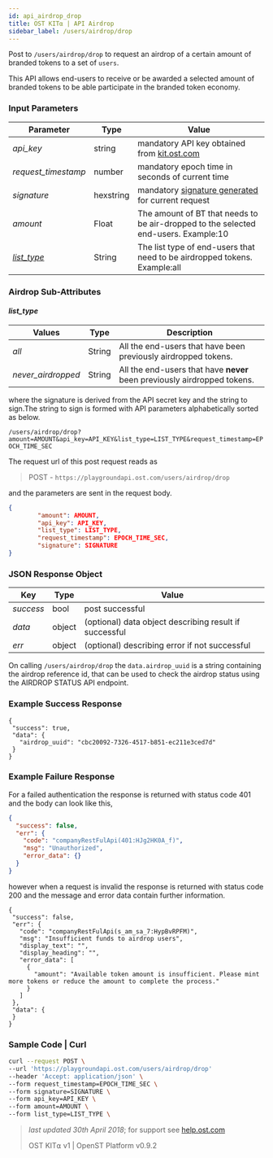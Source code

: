 ```yaml
---
id: api_airdrop_drop
title: OST KIT⍺ | API Airdrop
sidebar_label: /users/airdrop/drop
---
```


Post to `/users/airdrop/drop` to request an airdrop of a certain amount of branded tokens to a set of `users`.

This API allows end-users to receive or be awarded a selected amount of branded tokens to be able participate in the branded token economy.


### Input Parameters
| Parameter | Type    | Value                                    |
|-----------|---------|------------------------------------------|
| _api_key_           | string    | mandatory API key obtained from [kit.ost.com](https://kit.ost.com) |
| _request_timestamp_ | number    | mandatory epoch time in seconds of current time |
| _signature_         | hexstring | mandatory [<u>signature generated</u>](2_98_API_AUTHENTICATION.md) for current request |
| _amount_   | Float | The amount of BT that needs to be air-dropped to the selected end-users.  Example:10 |
| [_list_type_](https://dev.ost.com/ostkit-restful-api/docs/user.html#list-type-sub-attributes)   | String | The list type of end-users that need to be airdropped tokens. Example:all|

### Airdrop Sub-Attributes

#### **_list_type_**
| Values | Type    | Description                                   |
|-----------|---------|------------------------------------------|
| _all_   | String | All the end-users that have been previously airdropped tokens. |
| _never_airdropped_   | String | All the end-users that have **never** been previously airdropped tokens. |


where the signature is derived from the API secret key and the string to sign.The string to sign is formed with API parameters alphabetically sorted as below.

`/users/airdrop/drop?amount=AMOUNT&api_key=API_KEY&list_type=LIST_TYPE&request_timestamp=EPOCH_TIME_SEC`

The request url of this post request reads as

> POST - `https://playgroundapi.ost.com/users/airdrop/drop`

and the parameters are sent in the request body.

```json
{
        "amount": AMOUNT,
        "api_key": API_KEY,
        "list_type": LIST_TYPE,
        "request_timestamp": EPOCH_TIME_SEC,
        "signature": SIGNATURE
}
```
### JSON Response Object

| Key        | Type   | Value      |
|------------|--------|------------|
| _success_  | bool   | post successful |
| _data_     | object | (optional) data object describing result if successful   |
| _err_      | object | (optional) describing error if not successful |

On calling `/users/airdrop/drop` the `data.airdrop_uuid` is a string containing the airdrop reference id, that can be used to check the airdrop status using the AIRDROP STATUS API endpoint.


### Example Success Response
```
{
 "success": true,
 "data": {
   "airdrop_uuid": "cbc20092-7326-4517-b851-ec211e3ced7d"
 }
}
```

### Example Failure Response
For a failed authentication the response is returned with status code 401 and the body can look like this,
```json
{
  "success": false,
  "err": {
    "code": "companyRestFulApi(401:HJg2HK0A_f)",
    "msg": "Unauthorized",
    "error_data": {}
  }
}
```
however when a request is invalid the response is returned with status code 200 and the message and error data contain further information.
```
{
 "success": false,
 "err": {
   "code": "companyRestFulApi(s_am_sa_7:HypBvRPFM)",
   "msg": "Insufficient funds to airdrop users",
   "display_text": "",
   "display_heading": "",
   "error_data": [
     {
       "amount": "Available token amount is insufficient. Please mint more tokens or reduce the amount to complete the process."
     }
   ]
 },
 "data": {
 }
}
```


### Sample Code | Curl
```bash
curl --request POST \
--url 'https://playgroundapi.ost.com/users/airdrop/drop'
--header 'Accept: application/json' \
--form request_timestamp=EPOCH_TIME_SEC \
--form signature=SIGNATURE \
--form api_key=API_KEY \
--form amount=AMOUNT \
--form list_type=LIST_TYPE \
```

>_last updated 30th April 2018_; for support see [help.ost.com](help.ost.com)
>
> OST KIT⍺ v1 | OpenST Platform v0.9.2
